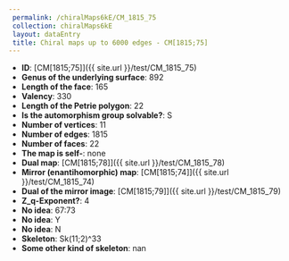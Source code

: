 ```yaml
--- 
 permalink: /chiralMaps6kE/CM_1815_75 
 collection: chiralMaps6kE
 layout: dataEntry
 title: Chiral maps up to 6000 edges - CM[1815;75]
---
```


- **ID**: [CM[1815;75]]({{ site.url }}/test/CM_1815_75)
- **Genus of the underlying surface**: 892
- **Length of the face**: 165
- **Valency**: 330
- **Length of the Petrie polygon**: 22
- **Is the automorphism group solvable?**: S
- **Number of vertices**: 11
- **Number of edges**: 1815
- **Number of faces**: 22
- **The map is self-**: none
- **Dual map**: [CM[1815;78]]({{ site.url }}/test/CM_1815_78)
- **Mirror (enantihomorphic) map**: [CM[1815;74]]({{ site.url }}/test/CM_1815_74)
- **Dual of the mirror image**: [CM[1815;79]]({{ site.url }}/test/CM_1815_79)
- **Z_q-Exponent?**: 4
- **No idea**:  67:73
- **No idea**: Y
- **No idea**: N
- **Skeleton**: Sk(11;2)^33
- **Some other kind of skeleton**: nan
